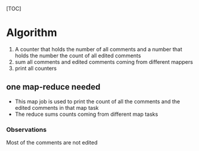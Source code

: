 [TOC]

# Algorithm
1. A counter that holds the number of all comments and a number that holds the number the count of all edited comments
2. sum all comments and edited comments coming from different mappers
3. print all counters

## one map-reduce needed
* This map job is used to print the count of all the comments and the edited comments in that map task
* The reduce sums counts coming from different map tasks


### Observations
Most of the comments are not edited

